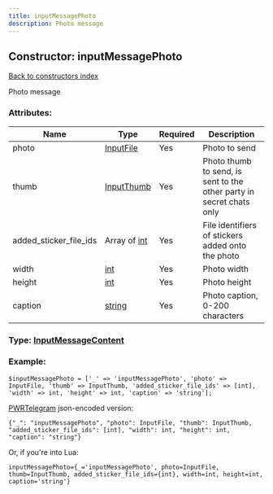 ```yaml
---
title: inputMessagePhoto
description: Photo message
---
```

## Constructor: inputMessagePhoto  
[Back to constructors index](index.md)



Photo message

### Attributes:

| Name     |    Type       | Required | Description |
|----------|---------------|----------|-------------|
|photo|[InputFile](../types/InputFile.md) | Yes|Photo to send|
|thumb|[InputThumb](../types/InputThumb.md) | Yes|Photo thumb to send, is sent to the other party in secret chats only|
|added\_sticker\_file\_ids|Array of [int](../constructors/int.md) | Yes|File identifiers of stickers added onto the photo|
|width|[int](../types/int.md) | Yes|Photo width|
|height|[int](../types/int.md) | Yes|Photo height|
|caption|[string](../types/string.md) | Yes|Photo caption, 0-200 characters|



### Type: [InputMessageContent](../types/InputMessageContent.md)


### Example:

```
$inputMessagePhoto = ['_' => 'inputMessagePhoto', 'photo' => InputFile, 'thumb' => InputThumb, 'added_sticker_file_ids' => [int], 'width' => int, 'height' => int, 'caption' => 'string'];
```  

[PWRTelegram](https://pwrtelegram.xyz) json-encoded version:

```
{"_": "inputMessagePhoto", "photo": InputFile, "thumb": InputThumb, "added_sticker_file_ids": [int], "width": int, "height": int, "caption": "string"}
```


Or, if you're into Lua:  


```
inputMessagePhoto={_='inputMessagePhoto', photo=InputFile, thumb=InputThumb, added_sticker_file_ids={int}, width=int, height=int, caption='string'}

```


